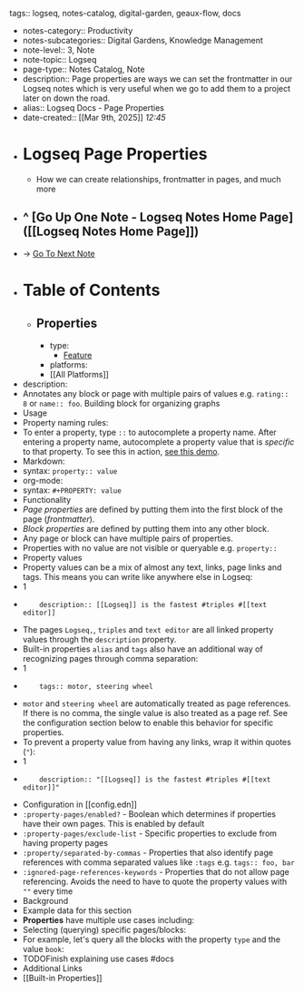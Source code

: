 tags:: logseq, notes-catalog, digital-garden, geaux-flow, docs

- notes-category:: Productivity
- notes-subcategories:: Digital Gardens, Knowledge Management
- note-level:: 3, Note
- note-topic:: Logseq
- page-type:: Notes Catalog, Note
- description:: Page properties are ways we can set the frontmatter in our Logseq notes which is very useful when we go to add them to a project later on down the road.
- alias:: Logseq Docs - Page Properties
- date-created::  [[Mar 9th, 2025]] *12:45*
- # Logseq Page Properties
	- How we can create relationships, frontmatter in pages, and much more
- ## ^ [Go Up One Note - Logseq Notes Home Page]([[Logseq Notes Home Page]])
- -> [Go To Next Note]([[]])
- # Table of Contents
	- ## Properties
		- type:
			- [Feature](https://docs.logseq.com/#/page/feature)
		- platforms:
		- [[All Platforms]]
- description:
- Annotates any block or page with multiple pairs of values e.g. `rating:: 8` or `name:: foo`. Building block for organizing graphs
- Usage
- Property naming rules:
- To enter a property, type `::` to autocomplete a property name. After entering a property name, autocomplete a property value that is _specific_ to that property. To see this in action, [see this demo](https://www.loom.com/share/27804e1bcd7b4e4bbf71ec14956c42fe).
- Markdown:
- syntax: `property:: value`
- org-mode:
- syntax: `#+PROPERTY: value`
- Functionality
- _Page properties_ are defined by putting them into the first block of the page (_frontmatter_).
- _Block properties_ are defined by putting them into any other block.
- Any page or block can have multiple pairs of properties.
- Properties with no value are not visible or queryable e.g. `property::`
- Property values
- Property values can be a mix of almost any text, links, page links and tags. This means you can write like anywhere else in Logseq:
- 1
- ```
      description:: [[Logseq]] is the fastest #triples #[[text editor]]
    ```
- The pages `Logseq,`, `triples` and `text editor` are all linked property values through the `description` property.
- Built-in properties `alias` and `tags` also have an additional way of recognizing pages through comma separation:
- 1
- ```
      tags:: motor, steering wheel
    ```
- `motor` and `steering wheel` are automatically treated as page references. If there is no comma, the single value is also treated as a page ref. See the configuration section below to enable this behavior for specific properties.
- To prevent a property value from having any links, wrap it within quotes (`"`):
- 1
- ```
      description:: "[[Logseq]] is the fastest #triples #[[text editor]]"
    ```
- Configuration in [[config.edn]]
- `:property-pages/enabled?` - Boolean which determines if properties have their own pages. This is enabled by default
- `:property-pages/exclude-list` - Specific properties to exclude from having property pages
- `:property/separated-by-commas` - Properties that also identify page references with comma separated values like `:tags` e.g. `tags:: foo, bar`
- `:ignored-page-references-keywords` - Properties that do not allow page referencing. Avoids the need to have to quote the property values with `""` every time
- Background
- Example data for this section
- **Properties** have multiple use cases including:
- Selecting (querying) specific pages/blocks:
- For example, let's query all the blocks with the property `type` and the value `book`:
- TODOFinish explaining use cases #docs
- Additional Links
- [[Built-in Properties]]